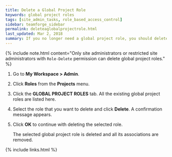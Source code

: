 ```yaml
---
title: Delete a Global Project Role
keywords: global project roles
tags: [site_admin_tasks, role_based_access_control]
sidebar: teamforge_sidebar
permalink: deleteaglobalprojectrole.html
last_updated: Mar 2, 2018
summary: If you no longer need a global project role, you should delete it. On deleting a global project role, all the user associations in the projects are removed.
---
```

{% include note.html content="Only site administrators or restricted site administrators with `Role-Delete` permission can delete global project roles." %}

1. Go to **My Workspace > Admin**.
2. Click **Roles** from the **Projects** menu.
3. Click the **GLOBAL PROJECT ROLES** tab. All the existing global project roles are listed here.
4. Select the role that you want to delete and click **Delete**. A confirmation message appears.
5. Click **OK** to continue with deleting the selected role.
   
   The selected global project role is deleted and all its associations are removed.


{% include links.html %}